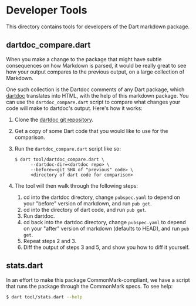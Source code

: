 # Developer Tools

This directory contains tools for developers of the Dart markdown package.

## dartdoc_compare.dart

When you make a change to the package that might have subtle consequences on
how Markdown is parsed, it would be really great to see how your output compares
to the previous output, on a large collection of Markdown.

One such collection is the Dartdoc comments of any Dart package, which [dartdoc]
translates into HTML, with the help of this markdown package. You can use the
`dartdoc_compare.dart` script to compare what changes your code will make to
dartdoc's output. Here's how it works:

1. Clone the [dartdoc git repository].
2. Get a copy of some Dart code that you would like to use for the comparison.
3. Run the `dartdoc_compare.dart` script like so:

   ```
   $ dart tool/dartdoc_compare.dart \
         --dartdoc-dir=<dartdoc repo> \
         --before=<git SHA of "previous" code> \
         <directory of dart code for comparison>
   ```

4. The tool will then walk through the following steps:

   1. cd into the dartdoc directory, change `pubspec.yaml` to depend on your
      "before" version of markdown, and run `pub get`.
   2. cd into the directory of dart code, and run `pub get`.
   3. Run dartdoc.
   4. cd back into the dartdoc directory, change `pubspec.yaml` to depend on
      your "after" version of markdown (defaults to HEAD), and run `pub get`.
   5. Repeat steps 2 and 3.
   6. Diff the output of steps 3 and 5, and show you how to diff it yourself.

[dartdoc]: https://pub.dev/packages/dartdoc
[dartdoc git repository]: https://github.com/dart-lang/dartdoc

## stats.dart

In an effort to make this package CommonMark-compliant, we have a script that
runs the package through the CommonMark specs. To see help:

```bash
$ dart tool/stats.dart --help
```

